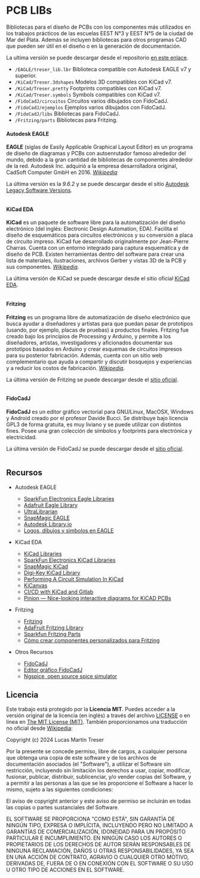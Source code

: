 # PCB LIBs

Bibliotecas para el diseño de PCBs con los componentes más utilizados en los trabajos prácticos de las escuelas EEST N°3 y EEST N°5 de la ciudad de Mar del Plata. Además se incluyen bibliotecas para otros programas CAD que pueden ser útil en el diseño o en la generación de documentación.

La ultima versión se puede descargar desde el repositorio [en este enlace](https://github.com/lmtreser/pcb_libs/).

- `/EAGLE/treser_lib.lbr` Biblioteca compatible con Autodesk EAGLE v7 y superior.
- `/KiCad/Treser.3dshapes` Modelos 3D compatibles con KiCad v7.
- `/KiCad/Treser.pretty` Footprints compatibles con KiCad v7.
- `/KiCad/Treser.symbols` Symbols compatibles con KiCad v7.
- `/FidoCadJ/circuitos` Circuitos varios dibujados con FidoCadJ.
- `/FidoCadJ/ejemplos` Ejemplos varios dibujados con FidoCadJ.
- `/FidoCadJ/libs` Bibliotecas para FidoCadJ.
- `/Fritzing/parts` Bibliotecas para Fritzing.

#### Autodesk EAGLE

**EAGLE** (siglas de Easily Applicable Graphical Layout Editor) es un programa de diseño de diagramas y PCBs con autoenrutador famoso alrededor del mundo, debido a la gran cantidad de bibliotecas de componentes alrededor de la red. Autodesk Inc. adquirió a la empresa desarrolladora original, CadSoft Computer GmbH en 2016. [*Wikipedia*](https://es.m.wikipedia.org/wiki/EAGLE)

La última versión es la *9.6.2* y se puede descargar desde el sitio [Autodesk Legacy Software Versions](http://eagle.autodesk.com/eagle/software-versions/).

![]()

#### KiCad EDA

**KiCad** es un paquete de software libre para la automatización del diseño electrónico (del inglés: Electronic Design Automation, EDA). Facilita el diseño de esquemáticos para circuitos electrónicos y su conversión a placa de circuito impreso. KiCad fue desarrollado originalmente por Jean-Pierre Charras. Cuenta con un entorno integrado para captura esquemática y de diseño de PCB. Existen herramientas dentro del software para crear una lista de materiales, ilustraciones, archivos Gerber y vistas 3D de la PCB y sus componentes. [*Wikipedia*](https://es.m.wikipedia.org/wiki/KiCad).

La última versión de KiCad se puede descargar desde el sitio oficial [KiCad EDA](https://www.kicad.org/).

![]()

#### Fritzing

**Fritzing** es un programa libre de automatización de diseño electrónico que busca ayudar a diseñadores y artistas para que puedan pasar de prototipos (usando, por ejemplo, placas de pruebas) a productos finales. Fritzing fue creado bajo los principios de Processing y Arduino, y permite a los diseñadores, artistas, investigadores y aficionados documentar sus prototipos basados en Arduino y crear esquemas de circuitos impresos para su posterior fabricación. Además, cuenta con un sitio web complementario que ayuda a compartir y discutir bosquejos y experiencias y a reducir los costos de fabricación. [*Wikipedia*](https://es.m.wikipedia.org/wiki/Fritzing).

La última versión de Fritzing se puede descargar desde el [sitio oficial](https://fritzing.org/download/).

![]()

#### FidoCadJ

**FidoCadJ** es un editor gráfico vectorial para GNU/Linux, MacOSX, Windows y Android creado por el profesor Davide Bucci. Se distribuye bajo licencia GPL3 de forma gratuita, es muy liviano y se puede utilizar con distintos fines. Posee una gran colección de símbolos y footprints para electrónica y electricidad.

La última versión de FidoCadJ se puede descargar desde el [sitio oficial](http://darwinne.github.io/FidoCadJ/index.html).

![]()

## Recursos

- Autodesk EAGLE
  - [SparkFun Electronics Eagle Libraries](https://github.com/sparkfun/SparkFun-Eagle-Libraries)
  - [Adafruit Eagle Library](https://github.com/adafruit/Adafruit-Eagle-Library)
  - [UltraLibrarian](https://www.ultralibrarian.com/cad-vendors/eagle/)
  - [SnapMagic EAGLE](https://www.snapeda.com/eagle/)
  - [Autodesk Library.io](https://library.io/)
  - [Logos, dibujos y simbolos en EAGLE](https://www.automatismos-mdq.com.ar/blog/2011/07/logos-dibujos-y-simbolos-en-eagle.html)

- KiCad EDA
  - [KiCad Libraries](https://kicad.github.io/)
  - [SparkFun Electronics KiCad Libraries](https://github.com/sparkfun/SparkFun-KiCad-Libraries)
  - [SnapMagic KiCad](https://www.snapeda.com/kicad/)
  - [Digi-Key KiCad Library](https://github.com/Digi-Key/digikey-kicad-library)
  - [Performing A Circuit Simulation In KiCad](https://www.woolseyworkshop.com/2019/07/01/performing-a-circuit-simulation-in-kicad/)
  - [KiCanvas](https://blog.thea.codes/introducing-kicanvas/)
  - [CI/CD with KiCad and Gitlab](https://sschueller.github.io/posts/ci-cd-with-kicad-and-gitlab/)
  - [Pinion — Nice-looking interactive diagrams for KiCAD PCBs](https://yaqwsx.github.io/Pinion/)

- Fritzing
  - [Fritzing](https://fritzing.org/)
  - [AdaFruit Fritzing Library](https://github.com/adafruit/Fritzing-Library)
  - [Sparkfun Fritzing Parts](https://github.com/sparkfun/Fritzing_Parts)
  - [Cómo crear componentes personalizados para Fritzing](https://www.automatismos-mdq.com.ar/blog/2020/04/como-crear-componentes-personalizados-para-fritzing.html)

- Otros Recursos
  - [FidoCadJ](https://darwinne.github.io/FidoCadJ/)
  - [Editor gráfico FidoCadJ](https://www.automatismos-mdq.com.ar/blog/2020/06/editor-grafico-fidocadj.html)
  - [Ngspice, open source spice simulator](https://ngspice.sourceforge.io/)

## Licencia

Este trabajo está protegido por la **Licencia MIT**. Puedes acceder a la versión original de la licencia (en inglés) a través del archivo [LICENSE](./LICENSE) o en línea en [The MIT License (MIT)](https://mit-license.org/). También proporcionamos una traducción no oficial desde [Wikipedia](https://es.m.wikipedia.org/wiki/Licencia_MIT#La_licencia):

Copyright (c) 2024 Lucas Martín Treser

Por la presente se concede permiso, libre de cargos, a cualquier persona que obtenga una copia de este software y de los archivos de documentación asociados (el "Software"), a utilizar el Software sin restricción, incluyendo sin limitación los derechos a usar, copiar, modificar, fusionar, publicar, distribuir, sublicenciar, y/o vender copias del Software, y a permitir a las personas a las que se les proporcione el Software a hacer lo mismo, sujeto a las siguientes condiciones:

El aviso de copyright anterior y este aviso de permiso se incluirán en todas las copias o partes sustanciales del Software.

EL SOFTWARE SE PROPORCIONA "COMO ESTÁ", SIN GARANTÍA DE NINGÚN TIPO, EXPRESA O IMPLÍCITA, INCLUYENDO PERO NO LIMITADO A GARANTÍAS DE COMERCIALIZACIÓN, IDONEIDAD PARA UN PROPÓSITO PARTICULAR E INCUMPLIMIENTO. EN NINGÚN CASO LOS AUTORES O PROPIETARIOS DE LOS DERECHOS DE AUTOR SERÁN RESPONSABLES DE NINGUNA RECLAMACIÓN, DAÑOS U OTRAS RESPONSABILIDADES, YA SEA EN UNA ACCIÓN DE CONTRATO, AGRAVIO O CUALQUIER OTRO MOTIVO, DERIVADAS DE, FUERA DE O EN CONEXIÓN CON EL SOFTWARE O SU USO U OTRO TIPO DE ACCIONES EN EL SOFTWARE.
